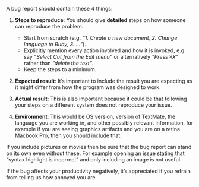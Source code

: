 A bug report should contain these 4 things:

1. **Steps to reproduce**: You should give **detailed** steps on how someone can reproduce the problem.
	* Start from scratch (e.g. _“1. Create a new document, 2. Change language to Ruby, 3. …”_).
	* Explicitly mention every action involved and how it is invoked, e.g. say _“Select Cut from the Edit menu”_ or alternatively _“Press <kbd>⌘X</kbd>”_ rather than _“delete the text”_.
	* Keep the steps to a minimum.

2. **Expected result**: It’s important to include the result you are expecting as it might differ from how the program was designed to work.

3. **Actual result**: This is also important because it could be that following your steps on a different system does not reproduce your issue.

4. **Environment**: This would be OS version, version of TextMate, the language you are working in, and other possibly relevant information, for example if you are seeing graphics artifacts and you are on a retina Macbook Pro, then you should include that.

If you include pictures or movies then be sure that the bug report can stand on its own even without these. For example opening an issue stating that “syntax highlight is incorrect” and only including an image is not useful.

If the bug affects your productivity negatively, it’s appreciated if you refrain from telling us how annoyed you are.

